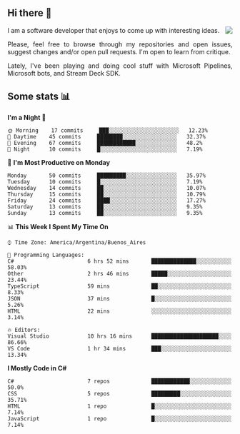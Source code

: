 ## Hi there :slightly_smiling_face:

<img src="https://github-readme-stats.vercel.app/api?username=victorgrycuk&show_icons=true&count_private=true&title_color=F7941E&icon_color=F7941E" align="right">

<p align="justify">
I am a software developer that enjoys to come up with interesting ideas.
<p/>

<p align= "justify">
Please, feel free to browse through my repositories and open issues, suggest changes and/or open pull requests. I'm open to learn from critique.
<p/>

<p align= "justify">
Lately, I've been playing and doing cool stuff with Microsoft Pipelines, Microsoft bots, and Stream Deck SDK.
<p/>

## Some stats :bar_chart:
<!--START_SECTION:waka-->
**I'm a Night 🦉** 

```text
🌞 Morning    17 commits     ███░░░░░░░░░░░░░░░░░░░░░░   12.23% 
🌆 Daytime    45 commits     ████████░░░░░░░░░░░░░░░░░   32.37% 
🌃 Evening    67 commits     ████████████░░░░░░░░░░░░░   48.2% 
🌙 Night      10 commits     █░░░░░░░░░░░░░░░░░░░░░░░░   7.19%

```
📅 **I'm Most Productive on Monday** 

```text
Monday       50 commits     █████████░░░░░░░░░░░░░░░░   35.97% 
Tuesday      10 commits     █░░░░░░░░░░░░░░░░░░░░░░░░   7.19% 
Wednesday    14 commits     ██░░░░░░░░░░░░░░░░░░░░░░░   10.07% 
Thursday     15 commits     ██░░░░░░░░░░░░░░░░░░░░░░░   10.79% 
Friday       24 commits     ████░░░░░░░░░░░░░░░░░░░░░   17.27% 
Saturday     13 commits     ██░░░░░░░░░░░░░░░░░░░░░░░   9.35% 
Sunday       13 commits     ██░░░░░░░░░░░░░░░░░░░░░░░   9.35%

```


📊 **This Week I Spent My Time On** 

```text
⌚︎ Time Zone: America/Argentina/Buenos_Aires

💬 Programming Languages: 
C#                       6 hrs 52 mins       ██████████████░░░░░░░░░░░   58.03% 
Other                    2 hrs 46 mins       █████░░░░░░░░░░░░░░░░░░░░   23.44% 
TypeScript               59 mins             ██░░░░░░░░░░░░░░░░░░░░░░░   8.33% 
JSON                     37 mins             █░░░░░░░░░░░░░░░░░░░░░░░░   5.26% 
HTML                     22 mins             ░░░░░░░░░░░░░░░░░░░░░░░░░   3.14%

🔥 Editors: 
Visual Studio            10 hrs 16 mins      █████████████████████░░░░   86.66% 
VS Code                  1 hr 34 mins        ███░░░░░░░░░░░░░░░░░░░░░░   13.34%

```

**I Mostly Code in C#** 

```text
C#                       7 repos             ████████████░░░░░░░░░░░░░   50.0% 
CSS                      5 repos             █████████░░░░░░░░░░░░░░░░   35.71% 
HTML                     1 repo              █░░░░░░░░░░░░░░░░░░░░░░░░   7.14% 
JavaScript               1 repo              █░░░░░░░░░░░░░░░░░░░░░░░░   7.14%

```



<!--END_SECTION:waka-->
